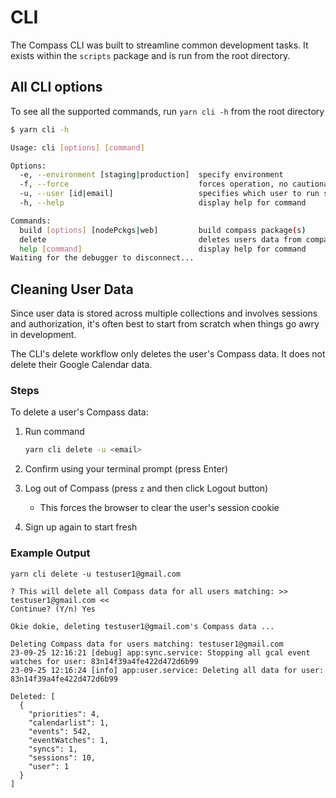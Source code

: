 # CLI

The Compass CLI was built to streamline common development tasks.
It exists within the `scripts` package and is run from the root directory.

## All CLI options

To see all the supported commands, run `yarn cli -h` from the root directory

```bash
$ yarn cli -h

Usage: cli [options] [command]

Options:
  -e, --environment [staging|production]  specify environment
  -f, --force                             forces operation, no cautionary prompts
  -u, --user [id|email]                   specifies which user to run script for
  -h, --help                              display help for command

Commands:
  build [options] [nodePckgs|web]         build compass package(s)
  delete                                  deletes users data from compass database
  help [command]                          display help for command
Waiting for the debugger to disconnect...
```

## Cleaning User Data

Since user data is stored across multiple collections and involves sessions and authorization, it's often best to start from scratch when things go awry in development.

The CLI's delete workflow only deletes the user's Compass data. It does not delete their Google Calendar data.

### Steps

To delete a user's Compass data:

1. Run command

   ```bash
   yarn cli delete -u <email>
   ```

2. Confirm using your terminal prompt (press Enter)

3. Log out of Compass (press `z` and then click Logout button)

   - This forces the browser to clear the user's session cookie

4. Sign up again to start fresh

### Example Output

```text
yarn cli delete -u testuser1@gmail.com

? This will delete all Compass data for all users matching: >> testuser1@gmail.com <<
Continue? (Y/n) Yes

Okie dokie, deleting testuser1@gmail.com's Compass data ...

Deleting Compass data for users matching: testuser1@gmail.com
23-09-25 12:16:21 [debug] app:sync.service: Stopping all gcal event watches for user: 83n14f39a4fe422d472d6b99
23-09-25 12:16:24 [info] app:user.service: Deleting all data for user: 83n14f39a4fe422d472d6b99

Deleted: [
  {
    "priorities": 4,
    "calendarlist": 1,
    "events": 542,
    "eventWatches": 1,
    "syncs": 1,
    "sessions": 10,
    "user": 1
  }
]
```
